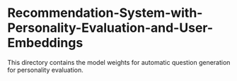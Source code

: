 # Recommendation-System-with-Personality-Evaluation-and-User-Embeddings
This directory contains the model weights for automatic question generation for personality evaluation.